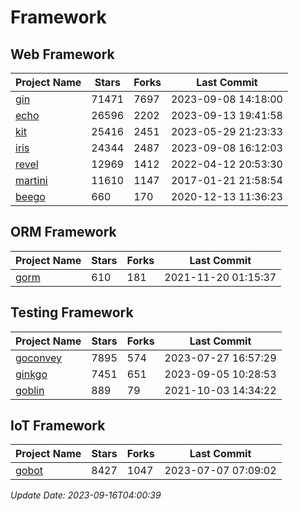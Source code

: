 # Framework

## Web Framework
| Project Name | Stars | Forks | Last Commit |
| ------------ | ----- | ----- | ----------- |
| [gin](https://github.com/gin-gonic/gin) | 71471 | 7697 | 2023-09-08 14:18:00 |
| [echo](https://github.com/labstack/echo) | 26596 | 2202 | 2023-09-13 19:41:58 |
| [kit](https://github.com/go-kit/kit) | 25416 | 2451 | 2023-05-29 21:23:33 |
| [iris](https://github.com/kataras/iris) | 24344 | 2487 | 2023-09-08 16:12:03 |
| [revel](https://github.com/revel/revel) | 12969 | 1412 | 2022-04-12 20:53:30 |
| [martini](https://github.com/go-martini/martini) | 11610 | 1147 | 2017-01-21 21:58:54 |
| [beego](https://github.com/astaxie/beego) | 660 | 170 | 2020-12-13 11:36:23 |

## ORM Framework
| Project Name | Stars | Forks | Last Commit |
| ------------ | ----- | ----- | ----------- |
| [gorm](https://github.com/jinzhu/gorm) | 610 | 181 | 2021-11-20 01:15:37 |

## Testing Framework
| Project Name | Stars | Forks | Last Commit |
| ------------ | ----- | ----- | ----------- |
| [goconvey](https://github.com/smartystreets/goconvey) | 7895 | 574 | 2023-07-27 16:57:29 |
| [ginkgo](https://github.com/onsi/ginkgo) | 7451 | 651 | 2023-09-05 10:28:53 |
| [goblin](https://github.com/franela/goblin) | 889 | 79 | 2021-10-03 14:34:22 |

## IoT Framework
| Project Name | Stars | Forks | Last Commit |
| ------------ | ----- | ----- | ----------- |
| [gobot](https://github.com/hybridgroup/gobot) | 8427 | 1047 | 2023-07-07 07:09:02 |

*Update Date: 2023-09-16T04:00:39*
